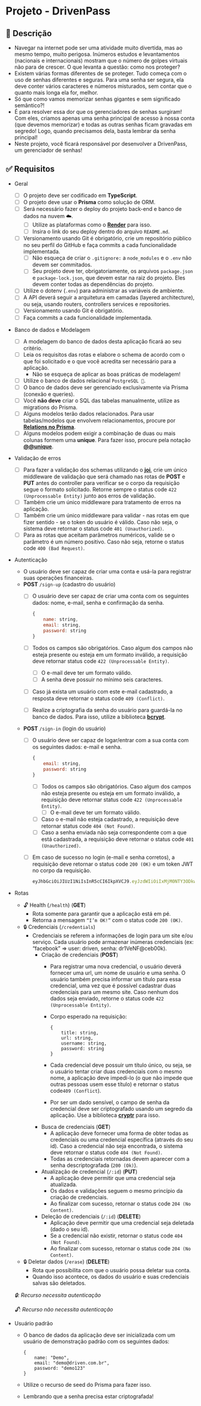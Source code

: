 # Projeto - DrivenPass

## 📑 Descrição

- Navegar na internet pode ser uma atividade muito divertida, mas ao mesmo tempo, muito perigosa. Inúmeros estudos e levantamentos (nacionais e internacionais) mostram que o número de golpes virtuais não para de crescer. O que levanta a questão: como nos proteger?
- Existem várias formas diferentes de se proteger. Tudo começa com o uso de senhas diferentes e seguras. Para uma senha ser segura, ela deve conter vários caracteres e números misturados, sem contar que o quanto mais longa ela for, melhor.
- Só que como vamos memorizar senhas gigantes e sem significado semântico?!
- É para resolver essa dor que os gerenciadores de senhas surgiram! Com eles, criamos apenas uma senha principal de acesso à nossa conta (que devemos memorizar) e todas as outras senhas ficam gravadas em segredo! Logo, quando precisamos dela, basta lembrar da senha principal!
- Neste projeto, você ficará responsável por desenvolver a DrivenPass, um gerenciador de senhas!

## ✅ Requisitos

- Geral
    - [ ]  O projeto deve ser codificado em **TypeScript**.
    - [ ]  O projeto deve usar o **Prisma** como solução de ORM.
    - [ ]  Será necessário fazer o deploy do projeto back-end e banco de dados na nuvem ☁️.
        - [ ]  Utilize as plataformas como o [**Render**](https://render.com/) para isso.
        - [ ]  Insira o link do seu deploy dentro do arquivo `README.md`.
    - [ ]  Versionamento usando Git é obrigatório, crie um repositório público no seu perfil do GitHub e faça commits a cada funcionalidade implementada.
        - [ ]  Não esqueça de criar o `.gitignore:` a `node_modules` e o `.env` não devem ser commitados.
        - [ ]  Seu projeto deve ter, obrigatoriamente, os arquivos `package.json` e `package-lock.json`, que devem estar na raiz do projeto. Eles devem conter todas as dependências do projeto.
    - [ ]  Utilize o dotenv (`.env`) para administrar as variáveis de ambiente.
    - [ ]  A API deverá seguir a arquitetura em camadas (layered architecture), ou seja, usando routers, controllers services e repositories.
    - [ ]  Versionamento usando Git é obrigatório.
    - [ ]  Faça commits a cada funcionalidade implementada.
- Banco de dados e Modelagem
    - [ ]  A modelagem do banco de dados desta aplicação ficará ao seu critério.
    - [ ]  Leia os requisitos das rotas e elabore o schema de acordo com o que foi solicitado e o que você acredita ser necessário para a aplicação.
        - Não se esqueça de aplicar as boas práticas de modelagem!
    - [ ]  Utilize o banco de dados relacional `PostgreSQL 🐘`.
    - [ ]  O banco de dados deve ser gerenciado exclusivamente via Prisma (conexão e queries).
    - [ ]  Você **não deve** criar o SQL das tabelas manualmente, utilize as migrations do Prisma.
    - [ ]  Alguns modelos terão dados relacionados. Para usar tabelas/modelos que envolvem relacionamentos, procure por [**Relations no Prisma**](https://www.prisma.io/docs/concepts/components/prisma-schema/relations).
    - [ ]  Alguns modelos podem exigir a combinação de duas ou mais colunas formem uma **unique**. Para fazer isso, procure pela notação [**@@unique**](https://www.prisma.io/docs/reference/api-reference/prisma-schema-reference#unique-1).
- Validação de erros
    - [ ]  Para fazer a validação dos schemas utilizando o [**joi**](https://joi.dev/api/), crie um único middleware de validação que será chamado nas rotas de **POST** e **PUT** antes do controller para verificar se o corpo da requisição segue o formato solicitado. Retorne sempre o status code `422 (Unprocessable Entity)` junto aos erros de validação.
    - [ ]  Também crie um único middleware para tratamento de erros na aplicação.
    - [ ]  Também crie um único middleware para validar - nas rotas em que fizer sentido - se o token do usuário é válido. Caso não seja, o sistema deve retornar o status code `401 (Unauthorized)`.
    - [ ]  Para as rotas que aceitam parâmetros numéricos, valide se o parâmetro é um número positivo. Caso não seja, retorne o status code `400 (Bad Request)`.
- Autenticação
    - O usuário deve ser capaz de criar uma conta e usá-la para registrar suas operações financeiras.
    - **POST** `/sign-up` (cadastro do usuário)
        - [ ]  O usuário deve ser capaz de criar uma conta com os seguintes dados: nome, e-mail, senha e confirmação da senha.
            
            ```jsx
            {
            	name: string,
            	email: string,
            	password: string
            }
            ```
            
        - [ ]  Todos os campos são obrigatórios. Caso algum dos campos não esteja presente ou esteja em um formato inválido, a requisição deve retornar status code `422 (Unprocessable Entity)`.
            - [ ]  O e-mail deve ter um formato válido.
            - [ ]  A senha deve possuir no mínimo seis caracteres.
        - [ ]  Caso já exista um usuário com este e-mail cadastrado, a resposta deve retornar o status code `409 (Conflict)`.
        - [ ]  Realize a criptografia da senha do usuário para guardá-la no banco de dados. Para isso, utilize a biblioteca [**bcrypt**](https://www.npmjs.com/package/bcrypt).
    - **POST** `/sign-in` (login do usuário)
        - [ ]  O usuário deve ser capaz de logar/entrar com a sua conta com os seguintes dados: e-mail e senha.
            
            ```jsx
            {
            	email: string,
            	password: string
            }
            ```
            
            - [ ]  Todos os campos são obrigatórios. Caso algum dos campos não esteja presente ou esteja em um formato inválido, a requisição deve retornar status code `422 (Unprocessable Entity)`.
                - [ ]  O e-mail deve ter um formato válido.
            - [ ]  Caso o e-mail não esteja cadastrado, a requisição deve retornar status code `404 (Not Found)`.
            - [ ]  Caso a senha enviada não seja correspondente com a que está cadastrada, a requisição deve retornar o status code `401 (Unauthorized)`.
        - [ ]  Em caso de sucesso no login (e-mail e senha corretos), a requisição deve retornar o status code `200 (OK)` e um token JWT no corpo da requisição.
            
            ```jsx
            eyJhbGciOiJIUzI1NiIsInR5cCI6IkpXVCJ9.eyJzdWIiOiIxMjM0NTY3ODkwIiwibmFtZSI6IkpvaG4gRG9lIiwiaWF0IjoxNTE2MjM5MDIyfQ.SflKxwRJSMeKKF2QT4fwpMeJf36POk6yJV_adQssw5c
            ```
            
- Rotas
    - 🔓 Health (`/health`) (**GET**)
        - Rota somente para garantir que a aplicação está em pé.
        - Retorna a mensagem `“I’m OK!”` com o status code `200 (OK)`.
    - 🔒 Credenciais (`/credentials`)
        - Credenciais se referem a informações de login para um site e/ou serviço. Cada usuário pode armazenar inúmeras credenciais (ex: “facebook” ⇒ user: driven, senha: dr1VeNF@ceb00k).
            - Criação de credenciais (**POST**)
                - Para registrar uma nova credencial, o usuário deverá fornecer uma url, um nome de usuário e uma senha. O usuário também precisa informar um título para essa credencial, uma vez que é possível cadastrar duas credenciais para um mesmo site.  Caso nenhum dos dados seja enviado, retorne o status code `422 (Unprocessable Entity)`.
                - Corpo esperado na requisição:
                    
                    ```tsx
                    {
                    	title: string,
                    	url: string,
                    	username: string,
                    	password: string
                    }
                    ```
                    
                - Cada credencial deve possuir um título único, ou seja, se o usuário tentar criar duas credenciais com o mesmo nome, a aplicação deve impedi-lo (o que não impede que outras pessoas usem esse título) e retornar o status code`409 (Conflict`).
                - Por ser um dado sensível, o campo de senha da credencial deve ser criptografado usando um segredo da aplicação. Use a biblioteca [**cryptr**](https://www.npmjs.com/package/cryptr) para isso.
            - Busca de credenciais (**GET**)
                - A aplicação deve fornecer uma forma de obter todas as credenciais ou uma credencial específica (através do seu id). Caso a credencial não seja encontrada, o sistema deve retornar o status code `404 (Not Found)`.
                - Todas as credenciais retornadas devem aparecer com a senha descriptografada (`200 (Ok)`).
            - Atualização de credencial (`/:id`) (**PUT**)
                - A aplicação deve permitir que uma credencial seja atualizada.
                - Os dados e validações seguem o mesmo princípio da criação de credenciais.
                - Ao finalizar com sucesso, retornar o status code `204 (No Content)`.
            - Deleção de credenciais (`/:id`) (**DELETE**)
                - Aplicação deve permitir que uma credencial seja deletada (dado o seu id).
                - Se a credencial não existir, retornar o status code `404 (Not Found)`.
                - Ao finalizar com sucesso, retornar o status code `204 (No Content)`.
    - 🔒 Deletar dados (`/erase`) (**DELETE**)
        - Rota que possibilita com que o usuário possa deletar sua conta.
        - Quando isso acontece, os dados do usuário e suas credenciais salvas são deletados.
    
    *🔒: Recurso necessita autenticação*
    
    *🔓: Recurso não necessita autenticação*
    
- Usuário padrão
    - O banco de dados da aplicação deve ser inicializada com um usuário de demonstração padrão com os seguintes dados:
        
        ```tsx
        {
        	name: "Demo",
        	email: "demo@driven.com.br",
        	password: "demo123"
        }
        ```
        
    - Utilize o recurso de seed do Prisma para fazer isso.
    - Lembrando que a senha precisa estar criptografada!